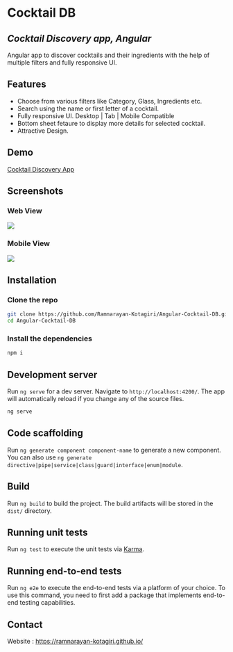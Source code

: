 # Cocktail DB 
## _Cocktail Discovery app, Angular_

Angular app to discover cocktails and their ingredients with the help of multiple filters and fully responsive UI.

## Features

- Choose from various filters like Category, Glass, Ingredients etc.
- Search using the name or first letter of a cocktail.
- Fully responsive UI. Desktop | Tab | Mobile Compatible
- Bottom sheet fetaure to display more details for selected cocktail.
- Attractive Design.

## Demo
[Cocktail Discovery App](https://ramnarayan-kotagiri.github.io/Angular-Cocktail-DB/)

## Screenshots

### Web View

<img src="https://im2.ezgif.com/tmp/ezgif-2-33b4eaf41d6c.gif" align="center" />

### Mobile View

<img src="https://im2.ezgif.com/tmp/ezgif-2-986f096e733f.gif" align="center" />

## Installation
### Clone the repo

```sh
git clone https://github.com/Ramnarayan-Kotagiri/Angular-Cocktail-DB.git
cd Angular-Cocktail-DB
```
### Install the dependencies
```sh
npm i
```

## Development server

Run `ng serve` for a dev server. Navigate to `http://localhost:4200/`. The app will automatically reload if you change any of the source files.
```sh
ng serve
```

## Code scaffolding

Run `ng generate component component-name` to generate a new component. You can also use `ng generate directive|pipe|service|class|guard|interface|enum|module`.

## Build

Run `ng build` to build the project. The build artifacts will be stored in the `dist/` directory.

## Running unit tests

Run `ng test` to execute the unit tests via [Karma](https://karma-runner.github.io).

## Running end-to-end tests

Run `ng e2e` to execute the end-to-end tests via a platform of your choice. To use this command, you need to first add a package that implements end-to-end testing capabilities.

## Contact
Website :  https://ramnarayan-kotagiri.github.io/
